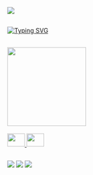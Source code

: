 ![](https://komarev.com/ghpvc/?username=Julio-Rmos&color=blueviolet&style=plastic&label=Visitantes) 
##

[![Typing SVG](https://readme-typing-svg.herokuapp.com/?color=FFFFFF&size=35&center=true&vCenter=true&width=1000&lines=Bem+Vindo(a),+Eu+Sou+Júlio+Ramos!+:%29)](https://git.io/typing-svg)
##

<div>
<a href="https://github.com/Julio-Rmos">
<img height="180em" src="https://github-readme-stats.vercel.app/api?username=Julio-Rmos&show_icons=true&theme=midnight-purple&include_all_commits=true&count_private=true&locale=pt-br"/>

</div>
<div style="display: inline_block"><br>
 
<img height="30" width="40" src="https://cdn.jsdelivr.net/gh/devicons/devicon/icons/adonisjs/adonisjs-original.svg" />
<img height="30" width="40" src="https://cdn.jsdelivr.net/gh/devicons/devicon/icons/adonisjs/adonisjs-original.svg" />
</div>

##
<div>
  <a href="https://instagram.com/julio__rmos?igshid=NzZlODBkYWE4Ng%3D%3D&utm_source=qr" target="_blank"><img src="https://img.shields.io/badge/-Instagram-%23E4405F?style=for-the-badge&logo=instagram&logoColor=white" target="_blank"></a>
<a href = "mailto:julio.bioramos@gmail.com"><img src="https://img.shields.io/badge/-Gmail-%23333?style=for-the-badge&logo=gmail&logoColor=white" target="_blank"></a>
<a href="https://www.linkedin.com/in/júlio-césar-ramos-53282928a" target="_blank"><img src="https://img.shields.io/badge/-LinkedIn-%230077B5?style=for-the-badge&logo=linkedin&logoColor=white" target="_blank"></a> 
</div>
